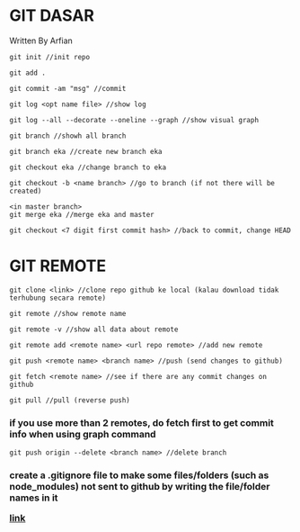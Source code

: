<h1>GIT DASAR</h1>

Written By Arfian

```
git init //init repo
```

```
git add .
```

```
git commit -am "msg" //commit
```

```
git log <opt name file> //show log
```

```
git log --all --decorate --oneline --graph //show visual graph
```

```
git branch //showh all branch
```

```
git branch eka //create new branch eka
```

```
git checkout eka //change branch to eka
```

```
git checkout -b <name branch> //go to branch (if not there will be created)
```

```
<in master branch>
git merge eka //merge eka and master
```

```
git checkout <7 digit first commit hash> //back to commit, change HEAD
```

<h1>GIT REMOTE</h1>

```
git clone <link> //clone repo github ke local (kalau download tidak terhubung secara remote)
```

```
git remote //show remote name
```

```
git remote -v //show all data about remote
```

```
git remote add <remote name> <url repo remote> //add new remote
```

```
git push <remote name> <branch name> //push (send changes to github)
```

```
git fetch <remote name> //see if there are any commit changes on github
```

```
git pull //pull (reverse push)
```

<h3>
if you use more than 2 remotes, do fetch first to get commit info when using graph command
</h3>

```
git push origin --delete <branch name> //delete branch
```

<h3>
create a .gitignore file to make some files/folders (such as node_modules) not sent to github by writing the file/folder names in it

<a href="https://github.com/github/gitignore" target="_blank">link</a>

</h3>
